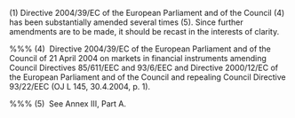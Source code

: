 (1) Directive 2004/39/EC of the European Parliament and of the Council (4) has been substantially amended several times (5). Since further amendments are to be made, it should be recast in the interests of clarity.

%%% (4)  Directive 2004/39/EC of the European Parliament and of the Council of 21 April 2004 on markets in financial instruments amending Council Directives 85/611/EEC and 93/6/EEC and Directive 2000/12/EC of the European Parliament and of the Council and repealing Council Directive 93/22/EEC (OJ L 145, 30.4.2004, p. 1).

%%% (5)  See Annex III, Part A.